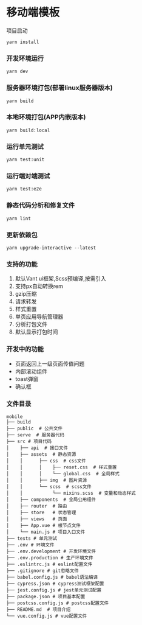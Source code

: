 # 移动端模板

项目启动

```
yarn install
```

### 开发环境运行
```
yarn dev
```

### 服务器环境打包(部署linux服务器版本)
```
yarn build
```

### 本地环境打包(APP内嵌版本)
```
yarn build:local
```

### 运行单元测试
```
yarn test:unit
```

### 运行端对端测试
```
yarn test:e2e
```

### 静态代码分析和修复文件
```
yarn lint
```

### 更新依赖包
```
yarn upgrade-interactive --latest
```
### 支持的功能

1. 默认Vant ui框架,Scss预编译,按需引入
2. 支持px自动转换rem
3. gzip压缩
4. 请求转发
5. 样式重置
6. 单页应用导航管理器
7. 分析打包文件
8. 默认显示打包时间

### 开发中的功能
- 页面返回上一级页面传值问题
- 内部滚动组件
- toast弹窗
- 确认框

### 文件目录
```
mobile
├── build 
├── public  # 公共文件
├── serve  # 服务器代码
├── src # 项目代码
│    ├── api  # 接口文件
│    ├── assets  # 静态资源
│    │      ├── css  # css文件
│    │      │    ├── reset.css  # 样式重置
│    │      │    └── global.css  # 全局样式
│    │      ├── img  # 图片资源
│    │      └── scss  # scss文件
│    │           └── mixins.scss  # 变量和动态样式
│    ├── components  # 全局公用组件
│    ├── router  # 路由
│    ├── store   # 状态管理
│    ├── views   # 页面
│    ├── App.vue # 根节点文件
│    └── main.js # 项目入口文件
├── tests # 单元测试
├── .env # 环境文件
├── .env.development # 开发环境文件
├── .env.production # 生产环境文件
├── .eslintrc.js # eslint配置文件
├── .gitignore # git忽略文件
├── babel.config.js # babel语法编译
├── cypress.json # cypress测试框架配置
├── jest.config.js # jest单元测试配置
├── package.json # 项目基本配置
├── postcss.config.js # postcss配置文件
├── README.md  # 项目介绍
└── vue.config.js # vue配置文件
```
